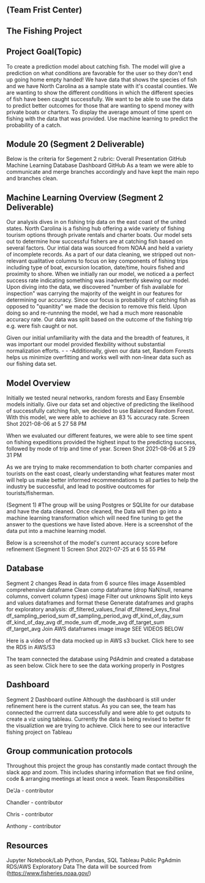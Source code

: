 ## (Team Frist Center)
## The Fishing Project


## Project Goal(Topic)
To create a prediction model about catching fish. The model will give a prediction on what conditions are favorable for the user so they don't end up going home empty handed!
We have data that shows the species of fish and we have North Carolina as a sample state with it's coastal counties.
We are wanting to show the different conditions in which the different species of fish have been caught successfully.
We want to be able to use the data to predict better outcomes for those that are wanting to spend money with private boats or charters.
To display the average amount of time spent on fishing with the data that was provided.
Use machine learning to predict the probability of a catch.

## Module 20 (Segment 2 Deliverable)
Below is the criteria for Segement 2 rubric:
Overall Presentation
GitHub
Machine Learning
Database
Dashboard
GitHub
As a team we were able to communicate and merge branches accordingly and have kept the main repo and branches clean.

## Machine Learning Overview (Segment 2 Deliverable)
Our analysis dives in on fishing trip data on the east coast of the united states. North Carolina is a fishing hub offering a wide variety of fishing tourism options through private rentals and charter boats. Our model sets out to determine how successful fishers are at catching fish based on several factors. Our intial data was sourced from NOAA and held a variety of incomplete records. As a part of our data cleaning, we stripped out non-relevant qualitative columns to focus on key components of fishing trips including type of boat, excursion location, date/time, houirs fished and proximity to shore. When we initially ran our model, we noticed a a perfect success rate indicating something was inadvertently skewing our model. Upon diving into the data, we discovered "number of fish available for inspection" was carrying the majority of the weight in our features for determining our accuracy. Since our focus is probability of catching fish as opposed to "quanitity" we made the decision to remove this field. Upon doing so and re-runnning the model, we had a much more reasonable accuracy rate. Our data was split based on the outcome of the fishing trip e.g. were fish caught or not.

Given our initial unfamiliarity with the data and the breadth of features, it was important our model provided flexbility without substantial normalization efforts. - - -Additionally, given our data set, Random Forests helps us minimize overfitting and works well with non-linear data such as our fishing data set.


## Model Overview
Initially we tested neural networks, random forests and Easy Ensemble models initially. Give our data set and objective of predicting the likelihood of successfully catching fish, we decided to use Balanced Random Forest. With this model, we were able to achieve an 83 % accuracy rate.
Screen Shot 2021-08-06 at 5 27 58 PM

When we evaluated our different features, we were able to see time spent on fishing expeditions provided the highest input to the predicting success, followed by mode of trip and time of year.
Screen Shot 2021-08-06 at 5 29 31 PM

As we are trying to make recommendation to both charter companies and tourists on the east coast, clearly understanding what features mater most will help us make better informed recommendations to all parties to help the industry be successful, and lead to positive ooutcomes for tourists/fisherman.

(Segment 1) #The group will be using Postgres or SQLlite for our database and have the data cleaned. Once cleaned, the Data will then go into a machine learning transformation which will need fine tuning to get the answer to the questions we have listed above. Here is a screenshot of the data put into a machine learning model.



Below is a screenshot of the model's current accuracy score before refinement (Segment 1)
Screen Shot 2021-07-25 at 6 55 55 PM

## Database
Segment 2 changes
Read in data from 6 source files image
Assembled comprehensive dataframe
Clean comp dataframe (drop NaN/null, rename columns, convert column types) image
Filter out unknowns
Split into keys and values dataframes and format these
Generate dataframes and graphs for exploratory analysis:
df_filtered_values_final
df_filtered_keys_final
df_sampling_period_sum
df_sampling_period_avg
df_kind_of_day_sum
df_kind_of_day_avg
df_mode_sum
df_mode_avg
df_target_sum
df_target_avg
Join AWS dataframes image image
SEE VIDEOS BELOW

Here is a video of the data mocked up in AWS s3 bucket. Click here to see the RDS in AWS/S3

The team connected the database using PdAdmin and created a database as seen below. Click here to see the data working properly in Postgres

## Dashboard
Segment 2 Dashboard outline
Although the dashboard is still under refinement here is the current status. As you can see, the team has connected the currrent data successfully and were able to get outputs to create a viz using tableau.
Currently the data is being revised to better fit the visualiztion we are trying to achieve.
Click here to see our interactive fishing project on Tableau



## Group communication protocols
Throughout this project the group has constantly made contact through the slack app and zoom.
This includes sharing information that we find online, code & arranging meetings at least once a week.
Team Responsibilties

De'Ja - contributor

Chandler - contributor

Chris - contributor

Anthony - contributor

## Resources
Jupyter Notebook/Lab
Python, Pandas, SQL
Tableau Public
PgAdmin
RDS/AWS
Exploratory Data
The data will be sourced from (https://www.fisheries.noaa.gov/)
